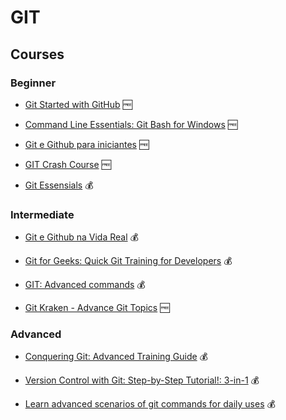 # GIT

## Courses

### Beginner

- [Git Started with GitHub](https://www.udemy.com/course/git-started-with-github/) 🆓

- [Command Line Essentials: Git Bash for Windows](https://www.udemy.com/course/git-bash/) 🆓

- [Git e Github para iniciantes](https://www.udemy.com/course/git-e-github-para-iniciantes/) 🆓

- [GIT Crash Course](https://www.udemy.com/course/gitbyavinash/) 🆓

- [Git Essensials](https://www.udemy.com/course/learn-git-in-3-hours/) 💰

### Intermediate

- [Git e Github na Vida Real](https://www.udemy.com/course/git-e-github-na-vida-real/) 💰

- [Git for Geeks: Quick Git Training for Developers](https://www.udemy.com/course/git-for-geeks/) 💰

- [GIT: Advanced commands](https://www.udemy.com/course/git-advanced-commands/) 💰

- [Git Kraken - Advance Git Topics](https://www.udemy.com/course/advance-git-kraken-topics/) 🆓

### Advanced

- [Conquering Git: Advanced Training Guide](https://www.udemy.com/course/conquering-git-advanced-training-guide/) 💰

- [Version Control with Git: Step-by-Step Tutorial!: 3-in-1](https://www.udemy.com/course/version-control-with-git-step-by-step-tutorial-3-in-1/) 💰

- [Learn advanced scenarios of git commands for daily uses](https://www.udemy.com/course/advanced-scenarios-git-commands/) 💰
